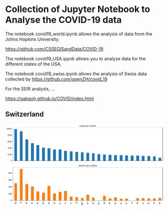 # Collection of Jupyter Notebook to Analyse the COVID-19 data

The notebook covid19_world.ipynb allows the analysis of data from the Johns Hopkins University. 

https://github.com/CSSEGISandData/COVID-19

The notebook covid19_USA.ipynb allows you to analyze data for the different states of the USA.

The notebook covid19_swiss.ipynb allows the analysis of Swiss data collected by 
https://github.com/openZH/covid_19

For the SEIR analysis, ...

https://gabgoh.github.io/COVID/index.html

## Switzerland

![swiss](swiss_figure.png)
